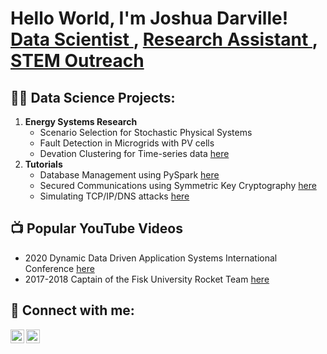 <h1>
  Hello World, I'm Joshua Darville! 
  <br/>
  <a href="https://scholar.google.com/citations?user=bIkXNMwAAAAJ&hl=en"> Data Scientist </a>, 
  <a href="https://simlab.coe.miami.edu/index.html"> Research Assistant </a>, 
  <a href="https://fb.watch/eApCe4B-Zt/"> STEM Outreach </a>
</h1>

<h2>👨‍💻 Data Science Projects:</h2> 
  <oL>
  <li><b> Energy Systems Research </b>
    <ul>
      <li> Scenario Selection for Stochastic Physical Systems
      <li> Fault Detection in Microgrids with PV cells
      <li> Devation Clustering for Time-series data <a href="https://github.com/JoshuaD1/DevationClustering"> here </a>
    </ul>
   <li><b> Tutorials </b>
    <ul>
      <li> Database Management using PySpark <a href="https://github.com/JoshuaD1/PySpark"> here </a>
      <li> Secured Communications using Symmetric Key Cryptography <a href="https://github.com/JoshuaD1/CyberSecurity"> here </a>
      <li> Simulating TCP/IP/DNS attacks <a href="https://github.com/JoshuaD1/CyberSecurity"> here </a>
    </ul>
  </ol>

<h2>📺 Popular YouTube Videos</h2>
  <ul>
    <li> 2020 Dynamic Data Driven Application Systems International Conference <a href="https://www.youtube.com/watch?v=XgEzL7dX64g"> here </a></li>
    <li> 2017-2018 Captain of the Fisk University Rocket Team <a href="https://fb.watch/eApCe4B-Zt/"> here </a></li>
  </ul>

<h2> 🤳 Connect with me:</h2>

[<img align="left" alt="JoshD1 | YouTube" width="22px" src="https://cdn.jsdelivr.net/npm/simple-icons@v3/icons/youtube.svg" />][youtube]
[<img align="left" alt="JoshD1 | LinkedIn" width="22px" src="https://cdn.jsdelivr.net/npm/simple-icons@v3/icons/linkedin.svg" />][linkedin]

[youtube]: https://www.youtube.com/watch?v=XgEzL7dX64g
[linkedin]: https://www.linkedin.com/feed/update/urn:li:activity:6917878777117052928/

